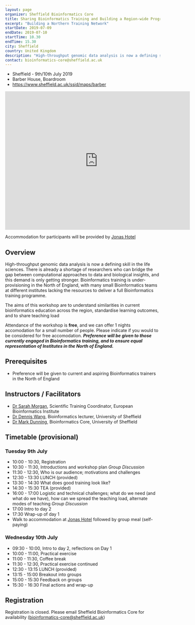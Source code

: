 ```yaml
---
layout: page
organizer: Sheffield Bioinformatics Core
title: Sharing Bioinformatics Training and Building a Region-wide Programme
excerpt: "Building a Northern Training Network"
startDate: 2019-07-09
endDate: 2019-07-10
startTime: 10.30
endTime: 15.30
city: Sheffield
country: United Kingdom
description: "High-throughput genomic data analysis is now a defining skill in the life sciences. There is already a shortage of researchers who can bridge the gap between computational approaches to data and biological insights, and this demand is only getting stronger. Bioinformatics training is under-provisioned in the North of England, with many small Bioinformatics teams at different institutes lacking the resources to deliver a full Bioinformatics training programme."
contact: bioinformatics-core@sheffield.ac.uk
---
```


- Sheffield - 9th/10th July 2019
- Barber House, Boardroom
- https://www.sheffield.ac.uk/ssid/maps/barber

<iframe src="https://www.google.com/maps/embed?pb=!1m18!1m12!1m3!1d2380.0866555463476!2d-1.4934083482640954!3d53.37749897988746!2m3!1f0!2f0!3f0!3m2!1i1024!2i768!4f13.1!3m3!1m2!1s0x48798277170a3ffd%3A0xb4863b6adc5c8268!2sBarber+House%2C+Sheffield+S10+2HQ!5e0!3m2!1sen!2suk!4v1560941193344!5m2!1sen!2suk" width="600" height="450" frameborder="0" style="border:0" allowfullscreen></iframe>

Accommodation for participants will be provided by [Jonas Hotel](https://www.jonashotel.co.uk/)

## Overview

High-throughput genomic data analysis is now a defining skill in the life sciences. There is already a shortage of researchers who can bridge the gap between computational approaches to data and biological insights, and this demand is only getting stronger. Bioinformatics training is under-provisioning in the North of England, with many small Bioinformatics teams at different institutes lacking the resources to deliver a full Bioinformatics training programme.

The aims of this workshop are to understand similarities in current bioinformatics education across the region, standardise learning outcomes, and to share teaching load

Attendance of the workshop is **free**, and we can offer 1 nights accomodation for a small number of people. Please indicate if you would to be considered for free accomodation. ***Preference will be given to those currently engaged in Bioinformatics training, and to ensure equal representation of Institutes in the North of England.***

## Prerequisites

- Preference will be given to current and aspiring Bioinformatics trainers in the North of England

## Instructors / Facilitators

- [Dr Sarah Morgan](https://www.ebi.ac.uk/about/people/sarah-morgan), Scientific Training Coordinator, European Bioinformatics Institute
- [Dr Dennis Wang](https://www.trans-bioinformatics.com/), Bioinformatics lecturer, University of Sheffield
- [Dr Mark Dunning](http://sbc.shef.ac.uk/team/mark/index.html), Bioinformatics Core, University of Sheffield

## Timetable (provisional)

### Tuesday 9th July

- 10:00 - 10:30, Registration
- 10:30 - 11:30, Introductions and workshop plan *Group Discussion*
- 11:30 - 12:30, Who is our audience; motivations and challenges
- 12:30 - 13:30 LUNCH (provided)
- 13:30 - 14:30 What does good training look like?
- 14:30 - 15:30 TEA (provided)
- 16:00 - 17:00 Logistic and technical challenges; what do we need (and what do we have), how can we spread the teaching load, alternate modes of teaching *Group Discussion*
- 17:00 Intro to day 2
- 17:30 Wrap-up of day 1
- Walk to accommodation at [Jonas Hotel](https://www.jonashotel.co.uk/) followed by group meal (self-paying)

### Wednesday 10th July

- 09:30 - 10:00, Intro to day 2, reflections on Day 1
- 10:00 - 11:00, Practical exercise
- 11:00 - 11:30, Coffee break
- 11:30 - 12:30, Practical exercise continued
- 12:30 - 13:15 LUNCH (provided)
- 13:15 - 15:00 Breakout into groups
- 15:00 - 15:30 Feedback on groups
- 15:30 - 16:30 Final actions and wrap-up



## Registration 

Registration is closed. Please email Sheffield Bioinformatics Core for availability (bioinformatics-core@sheffield.ac.uk)
